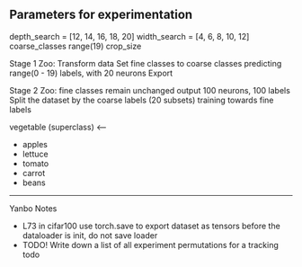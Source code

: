 Parameters for experimentation
--------------------------------
depth_search = [12, 14, 16, 18, 20]
width_search = [4, 6, 8, 10, 12]
coarse_classes range(19)
crop_size

Stage 1 Zoo:
Transform data
Set fine classes to coarse classes
predicting range(0 - 19) labels, with 20 neurons
Export

Stage 2 Zoo: 
fine classes remain unchanged
output 100 neurons, 100 labels
Split the dataset by the coarse labels (20 subsets)
training towards fine labels

vegetable (superclass) <--
- apples
- lettuce
- tomato
- carrot
- beans

----

Yanbo Notes

- L73 in cifar100 use torch.save to export dataset as tensors before the dataloader is init, do not save loader
- TODO! Write down a list of all experiment permutations for a tracking todo
